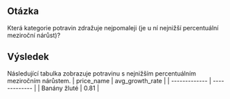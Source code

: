 ## Otázka
Která kategorie potravin zdražuje nejpomaleji (je u ní nejnižší percentuální meziroční nárůst)?
## Výsledek
Následující tabulka zobrazuje potravinu s nejnižším percentuálním meziročním nárůstem.
| price_name | avg_growth_rate |
| ------------- | ------------- |
| Banány žluté |	0.81 |
